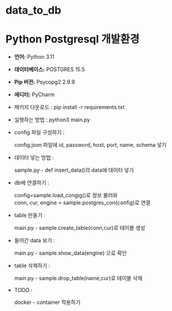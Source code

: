 # data_to_db
# Python Postgresql 개발환경

- **언어:** Python 3.11
- **데이터베이스:** POSTGRES 15.5
- **Pip 버전:** Psycopg2 2.9.9
- **에디터:** PyCharm


- 패키지 다운로드 :
  pip install -r requirements.txt

  
- 실행하는 방법 :
  python3 main.py


- config 파일 구성하기 :

   config.json 파일에 id, password, host, port, name, schema 넣기


- 데이터 넣는 방법 : 

    sample.py - def insert_data()의 data에 데이터 넣기


- db에 연결하기 :

   config=sample.load_congig()로 정보 불러와  
conn, cur, engine = sample.postgres_con(config)로 연결

  
- table 만들기 :

   main.py - sample.create_table(conn,cur)로 테이블 생성


- 들어간 data 보기 :

   main.py - sample.show_data(engine) 으로 확인


- table 삭제하기 :

  main.py - sample.drop_table(name,cur)로 테이블 삭제


- TODO :

  docker - container 적용하기